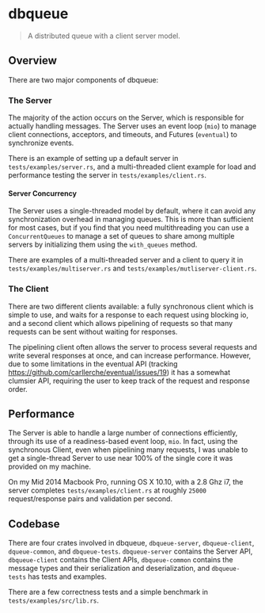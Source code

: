 # dbqueue

> A distributed queue with a client server model.

## Overview

There are two major components of dbqueue:

### The Server

The majority of the action occurs on the Server, which is responsible for
actually handling messages. The Server uses an event loop (`mio`) to manage
client connections, acceptors, and timeouts, and Futures (`eventual`) to
synchronize events.

There is an example of setting up a default server in `tests/examples/server.rs`,
and a multi-threaded client example for load and performance testing the
server in `tests/examples/client.rs`.

#### Server Concurrency

The Server uses a single-threaded model by default, where it can avoid any
synchronization overhead in managing queues. This is more than sufficient for
most cases, but if you find that you need multithreading you can use a
`ConcurrentQueues` to manage a set of queues to share among multiple servers
by initializing them using the `with_queues` method.

There are examples of a multi-threaded server and a client to query it in
`tests/examples/multiserver.rs` and `tests/examples/mutliserver-client.rs`.

### The Client

There are two different clients available: a fully synchronous client which is
simple to use, and waits for a response to each request using blocking io, and
a second client which allows pipelining of requests so that many requests can
be sent without waiting for responses.

The pipelining client often allows the server to process several requests and
write several responses at once, and can increase performance. However, due to
some limitations in the eventual API (tracking https://github.com/carllerche/eventual/issues/19) it has a somewhat
clumsier API, requiring the user to keep track of the request and response order.

## Performance

The Server is able to handle a large number of connections efficiently, through
its use of a readiness-based event loop, `mio`. In fact, using the synchronous
Client, even when pipelining many requests, I was unable to get a single-thread
Server to use near 100% of the single core it was provided on my machine.

On my Mid 2014 Macbook Pro, running OS X 10.10, with a 2.8 Ghz i7, the server
completes `tests/examples/client.rs` at roughly `25000` request/response pairs
and validation per second.

## Codebase

There are four crates involved in dbqueue, `dbqueue-server`, `dbqueue-client`,
`dqueue-common`, and `dbqueue-tests`. `dbqueue-server` contains the Server API,
`dbqueue-client` contains the Client APIs, `dbqueue-common` contains the
message types and their serialization and deserialization, and `dbqueue-tests`
has tests and examples.

There are a few correctness tests and a simple benchmark in `tests/examples/src/lib.rs`.

